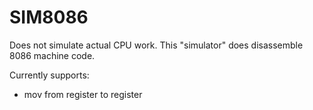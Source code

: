 # SIM8086

Does not simulate actual CPU work.
This "simulator" does disassemble 8086 machine code.

Currently supports:

- mov from register to register
